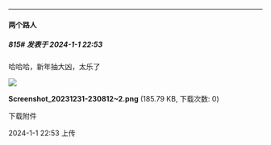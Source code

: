 
*****

####  两个路人  
##### 815#       发表于 2024-1-1 22:53

哈哈哈，新年抽大凶，太乐了

<img src="https://img.saraba1st.com/forum/202401/01/225304id7345hpidh7d8c4.png" referrerpolicy="no-referrer">

<strong>Screenshot_20231231-230812~2.png</strong> (185.79 KB, 下载次数: 0)

下载附件

2024-1-1 22:53 上传

